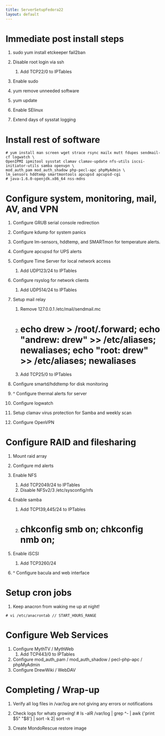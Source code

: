 ```yaml
---
title: ServerSetupFedora22
layout: default
---
```


Immediate post install steps
============================

1.  sudo yum install etckeeper fail2ban

2.  Disable root login via ssh
    1.  Add TCP22/0 to IPTables
3.  Enable sudo
4.  yum remove unneeded software
5.  yum update
6.  Enable SElinux
7.  Extend days of sysstat logging

Install rest of software
========================

    # yum install man screen wget strace rsync mailx mutt fdupes sendmail-cf logwatch \
    OpenIPMI ipmitool sysstat clamav clamav-update nfs-utils iscsi-initiator-utils samba openvpn \
    mod_auth_pam mod_auth_shadow php-pecl-apc phpMyAdmin \
    lm_sensors hddtemp smartmontools apcupsd apcupsd-cgi 
    # java-1.6.0-openjdk.x86_64 nss-mdns

Configure system, monitoring, mail, AV, and VPN
===============================================

1.  Configure GRUB serial console redirection
2.  Configure kdump for system panics
3.  Configure lm-sensors, hddtemp, and SMARTmon for temperature alerts.
4.  Configure apcupsd for UPS alerts
5.  Configure Time Server for local network access
    1.  Add UDP123/24 to IPTables
6.  Configure rsyslog for network clients
    1.  Add UDP514/24 to IPTables
7.  Setup mail relay
    1.  Remove 127.0.0.1 /etc/mail/sendmail.mc
    2.  # echo drew > /root/.forward; echo "andrew: drew" >> /etc/aliases; newaliases; echo "root: drew" >> /etc/aliases; newaliases

    3.  Add TCP25/0 to IPTables

8.  Configure smartd/hddtemp for disk monitoring
9.  ^ Configure thermal alerts for server
10. Configure logwatch
11. Setup clamav virus protection for Samba and weekly scan
12. Configure OpenVPN

Configure RAID and filesharing
==============================

1.  Mount raid array
2.  Configure md alerts
3.  Enable NFS
    1.  Add TCP2049/24 to IPTables
    2.  Disable NFSv2/3 /etc/sysconfig/nfs
4.  Enable samba
    1.  Add TCP139,445/24 to IPTables
    2.  # chkconfig smb on; chkconfig nmb on;

5.  Enable iSCSI
    1.  Add TCP3260/24
6.  ^ Configure bacula and web interface

Setup cron jobs
===============

1.  Keep anacron from waking me up at night!

<!-- -->

    # vi /etc/anacrontab // START_HOURS_RANGE

Configure Web Services
======================

1.  Configure MythTV / MythWeb
    1.  Add TCP443/0 to IPTables
2.  Configure mod\_auth\_pam / mod\_auth\_shadow / pecl-php-apc /
    phpMyAdmin
3.  Configure DrewWiki / WebDAV

Completing / Wrap-up
====================

1.  Verify all log files in /var/log are not giving any errors or
    notifications
2.  Check logs for whats growing!
        # ls -alR /var/log | grep ^- | awk {'print $5" "$8'} | sort -k 2| sort -n

3.  Create MondoRescue restore image

